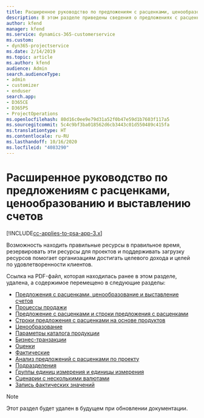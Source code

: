 ```yaml
---
title: Расширенное руководство по предложениям с расценками, ценообразованию и выставлению счетов
description: В этом разделе приведены сведения о предложениях с расценками, выставлении счетов и ценообразовании в Project Service Automation.
author: kfend
manager: kfend
ms.service: dynamics-365-customerservice
ms.custom:
- dyn365-projectservice
ms.date: 2/14/2019
ms.topic: article
ms.author: kfend
audience: Admin
search.audienceType:
- admin
- customizer
- enduser
search.app:
- D365CE
- D365PS
- ProjectOperations
ms.openlocfilehash: 80d16c0ee9e79d31a52f0b47e59d1b7603f117a5
ms.sourcegitcommit: 5c4c9bf3ba018562d6cb3443c01d550489c415fa
ms.translationtype: HT
ms.contentlocale: ru-RU
ms.lasthandoff: 10/16/2020
ms.locfileid: "4083290"
---
```

# <a name="advanced-quoting-pricing-and-billing-guide"></a>Расширенное руководство по предложениям с расценками, ценообразованию и выставлению счетов

[!INCLUDE[cc-applies-to-psa-app-3.x](../../includes/cc-applies-to-psa-app-3x.md)]

Возможность находить правильные ресурсы в правильное время, резервировать эти ресурсы для проектов и поддерживать загрузку ресурсов помогает организациям достигать целевого дохода и целей по удовлетворенности клиентов. 

Ссылка на PDF-файл, которая находилась ранее в этом разделе, удалена, а содержимое перемещено в следующие разделы:

- [Предложения с расценками, ценообразование и выставление счетов](../quote-bill-price.md)
- [Процессы продажи](../basic-sales-process.md)
- [Предложение с расценками и строки предложения с расценками](../basic-quote-lines.md)
- [Строки предложения с расценками на основе продуктов](../product-based-quote-lines.md)
- [Ценообразование](../basic-pricing.md)
- [Параметры каталога продукции](../product-catalog-pricing.md)
- [Бизнес-транзакции](../basic-business-transactions.md)
- [Оценки](../estimates.md)
- [Фактические](../actuals.md)
- [Анализ предложений с расценками по проекту](../basic-analyzing-quotes.md)
- [Подразделения](../advanced-organizational.md)
- [Группы единиц измерения и единицы измерения](../advanced-units.md)
- [Сценарии с несколькими валютами](../advanced-currency.md)
- [Запись фактических значений](../advanced-actuals.md)

> [!NOTE]
> Этот раздел будет удален в будущем при обновлении документации. 
